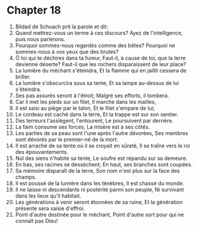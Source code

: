 # Chapter 18

1. Bildad de Schuach prit la parole et dit:
2. Quand mettrez-vous un terme à ces discours? Ayez de l'intelligence, puis nous parlerons.
3. Pourquoi sommes-nous regardés comme des bêtes? Pourquoi ne sommes-nous à vos yeux que des brutes?
4. Ô toi qui te déchires dans ta fureur, Faut-il, à cause de toi, que la terre devienne déserte? Faut-il que les rochers disparaissent de leur place?
5. La lumière du méchant s'éteindra, Et la flamme qui en jaillit cessera de briller.
6. La lumière s'obscurcira sous sa tente, Et sa lampe au-dessus de lui s'éteindra.
7. Ses pas assurés seront à l'étroit; Malgré ses efforts, il tombera.
8. Car il met les pieds sur un filet, Il marche dans les mailles,
9. Il est saisi au piège par le talon, Et le filet s'empare de lui;
10. Le cordeau est caché dans la terre, Et la trappe est sur son sentier.
11. Des terreurs l'assiègent, l'entourent, Le poursuivent par derrière.
12. La faim consume ses forces, La misère est à ses côtés.
13. Les parties de sa peau sont l'une après l'autre dévorées, Ses membres sont dévorés par le premier-né de la mort.
14. Il est arraché de sa tente où il se croyait en sûreté, Il se traîne vers le roi des épouvantements.
15. Nul des siens n'habite sa tente, Le soufre est répandu sur sa demeure.
16. En bas, ses racines se dessèchent; En haut, ses branches sont coupées.
17. Sa mémoire disparaît de la terre, Son nom n'est plus sur la face des champs.
18. Il est poussé de la lumière dans les ténèbres, Il est chassé du monde.
19. Il ne laisse ni descendants ni postérité parmi son peuple, Ni survivant dans les lieux qu'il habitait.
20. Les générations à venir seront étonnées de sa ruine, Et la génération présente sera saisie d'effroi.
21. Point d'autre destinée pour le méchant, Point d'autre sort pour qui ne connaît pas Dieu!

